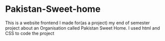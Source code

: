 # Pakistan-Sweet-home
This is a website frontend I made for(as a project) my end of semester project about an Organisation called Pakistan Sweet Home. I used html and CSS to code the project 
